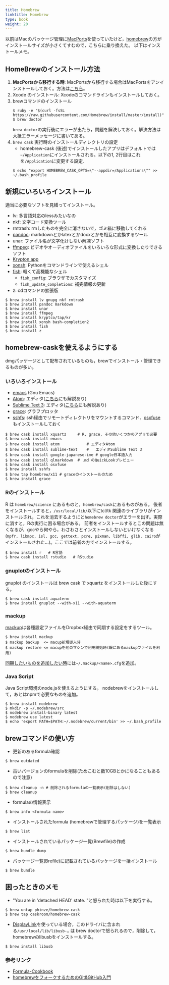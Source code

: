 ```yaml
---
title: Homebrew
linktitle: Homebrew
type: book
weight: 20
---
```


以前はMacのパッケージ管理に[MacPorts](../macports)を使っていたけど，[homebrew](http://brew.sh/)の方がインストールサイズが小さくてすむので，こちらに乗り換えた。
以下はインストールメモ。

## HomeBrewのインストール方法

1. **MacPortsから移行する時**: MacPortsから移行する場合はMacPortsをアンインストールしておく。方法は[こちら](../macports)。
2. Xcode のインストール: Xcodeのコマンドラインもインストールしておく。
3. brewコマンドのインストール
	```
	$ ruby -e "$(curl -fsSL https://raw.githubusercontent.com/Homebrew/install/master/install)"
	$ brew doctor
	```
	`brew doctor`の実行後にエラーが出たら，問題を解決しておく。解決方法は大抵エラーメッセージに書いてある。
4. `brew cask` 実行時のインストールディレクトリの設定
	- homebrew-cask (後述)でインストールしたアプリはデフォルトでは`~/Application`にインストールされる。以下の1, 2行目はこれを`/Application`に変更する設定.
	```
	$ echo "export HOMEBREW_CASK_OPTS=\"--appdir=/Applications\"" >> ~/.bash_profile
	```

## 新規にいろいろインストール

適当に必要なソフトを見繕ってインストール。

- lv:  多言語対応のlessみたいなの
- nkf: 文字コード変換ツール
- rmtrash: rmしたものを完全に消さないで，ゴミ箱に移動してくれる
- [pandoc](http://sky-y.github.io/site-pandoc-jp/users-guide/): markdownとかlatexとかdocxとかを相互に変換するツール
- unar: ファイル名が文字化けしない解凍ソフト
- [ffmpeg](https://www.ffmpeg.org/): ビデオやオーディオファイルをいろいろな形式に変換したりできるソフト
- [Krypton app](https://krypt.co/docs/start/installation.html)
- [xonsh](https://xon.sh/index.html): Pythonをコマンドラインで使えるシェル
- [fish](https://fishshell.com/): 軽くて高機能なシェル
	- `fish_config`: ブラウザでカスタマイズ
	- `fish_update_completions`: 補完情報の更新
- z: cdコマンドの拡張版

```
$ brew install lv gnupg nkf rmtrash
$ brew install pandoc markdown
$ brew install unar
$ brew install ffmpeg
$ brew install kryptco/tap/kr
$ brew install xonsh bash-completion2
$ brew install fish
$ brew install z
```

## homebrew-caskを使えるようにする

dmgパッケージとして配布されているものも，brewでインストール・管理できるものが多い。

<!--
### 準備

dmgパッケージをbrew化したものはリポジトリ caskroom/cask にある。
```
$ brew tap caskroom/cask
```
-->

### いろいろインストール

- [emacs](http://emacsformacosx.com) (Gnu Emacs)
- [Atom](https://atom.io/): エディタ([こちら](/editors/atom)にも解説あり)
- [Sublime Text 3](https://www.sublimetext.com/): エディタ([こちら](/editors/sublime)にも解説あり)
- [grace](http://plasma-gate.weizmann.ac.il/Grace/): グラフプロッタ
- [sshfs](https://formulae.brew.sh/formula/sshfs): ssh経由でリモートディレクトリをマウントするコマンド．[osxfuse](https://osxfuse.github.io/)もインストールしておく


```
$ brew cask install xquartz     # R, grace, その他いくつかのアプリで必要
$ brew cask install emacs
$ brew cask install atom  			# エディタAtom
$ brew cask install sublime-text	#	エディタSublime Text 3
$ brew cask install google-japanese-ime	# google日本語入力
$ brew cask install qlmarkdown  # .md のQuickLookプレビュー
$ brew cask install osxfuse
$ brew install sshfs
$ brew tap homebrew/x11 # graceのインストールのため
$ brew install grace
```

### Rのインストール<a id="R"></a>

R は `homebrew/science` にあるものと，`homebrew/cask`にあるものがある。
後者をインストールすると，`/usr/local/lib/`以下にtcl/tk 関連のライブラリがインストールされ，これを消去するようにと`homebrew doctor`がエラーを出す。実際に消すと，Rの実行に困る場合がある。
前者をインストールするとこの問題は無くなるが，gccやら何やら，わさわさとインストールしないといけなくなる(`mpfr, libmpc, isl, gcc, gettext, pcre, pixman, libffi, glib, cairo`がインストールされた...)。ここでは前者の方でインストールする。

```
$ brew install r   # R言語
$ brew cask install rstudio   # RStudio
```

### gnuplotのインストール

gnuplot のインストールは brew cask で xquartz をインストールした後にする。
```
$ brew cask install aquaterm
$ brew install gnuplot --with-x11 --with-aquaterm
```

### mackup

[mackup](https://github.com/lra/mackup/)は各種設定ファイルをDropbox経由で同期する設定をするツール。
```
$ brew install mackup
$ mackup backup  <= macup新規導入時
$ mackup restore <= macupを他のマシンで利用開始時(既にあるmackupファイルを利用)
```
[同期したいものを追加したい時](https://github.com/lra/mackup/tree/master/doc#add-support-for-an-application-or-any-file-or-directory)には`~/.mackup/<name>.cfg`を追加。

### Java Script

Java Script環境のnode.jsを使えるようにする。
nodebrewをインストールして，あとはnpmで必要なものを追加。
```
$ brew install nodebrew
$ mkdir -p ~/.nodebrew/src
$ nodebrew install-binary latest
$ nodebrew use latest
$ echo 'export PATH=$PATH:~/.nodebrew/current/bin' >> ~/.bash_profile
```

## brewコマンドの使い方

- 更新のあるformula確認
```
$ brew outdated
```
- 古いバージョンのformulaを削除(ためこむと数10GBとかになることもあるので注意)
```
$ brew cleanup -n # 削除されるformulaの一覧表示(削除はしない)
$ brew cleanup
```
- formulaの情報表示
```
$ brew info <formula name>
```
- インストールされたformula (homebrewで管理するパッケージ)を一覧表示
```
$ brew list
```
- インストールされているパッケージ一覧(Brewfile)の作成
```
$ brew bundle dump
```
- パッケージ一覧(Brefile)に記載されているパッケージを一括インストール
```
$ brew bundle
```


## 困ったときのメモ

- "You are in 'detached HEAD' state. "と怒られた時は以下を実行する。
```
$ brew untap phinze/homebrew-cask
$ brew tap caskroom/homebrew-cask
```
- [DisplayLink](http://www.displaylink.com/downloads/macos)を使っている場合，このドライバに含まれる`/usr/local/lib/libusb-…` は brew doctorで怒られるので，削除して，homebrewのlibusbをインストールする。
```
$ brew install libusb
```

### 参考リンク

- [Formula-Cookbook](https://github.com/Homebrew/homebrew/wiki/Formula-Cookbook)
- [homebrewをフォークするためのGit&GitHub入門](http://toggtc.hatenablog.com/entry/2012/02/25/232434)
